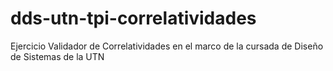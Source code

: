 # dds-utn-tpi-correlatividades
Ejercicio Validador de Correlatividades en el marco de la cursada de Diseño de Sistemas de la UTN
